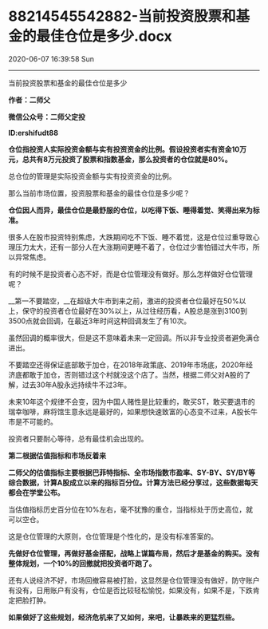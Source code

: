 # 88214545542882-当前投资股票和基金的最佳仓位是多少.docx

2020-06-07 16:39:58 Sun

----

当前投资股票和基金的最佳仓位是多少

__作者：二师父__

__微信公众号：二师父定投__

__ID:ershifudt88__

__仓位指投资人实际投资金额与实有投资资金的比例。假设投资者实有资金10万元，总共有8万元投资了股票和指数基金，那么投资者的仓位就是80%。__

总仓位的管理是实际投资金额与实有投资资金的比例。

那么当前市场位置，投资股票和基金的最佳仓位是多少呢？

__仓位因人而异，最佳仓位是最舒服的仓位，以吃得下饭、睡得着觉、笑得出来为标准。__

很多人在股市投资特别焦虑，大跌期间吃不下饭、睡不着觉，这是仓位过重导致心理压力太大，还有一部分人在大涨期间更睡不着了，仓位过少害怕错过大牛市，所以异常焦虑。

有的时候不是投资者心态不好，而是仓位管理没有做好。那么怎样做好仓位管理呢？

__第一不要踏空，__在超级大牛市到来之前，激进的投资者仓位最好在50%以上，保守的投资者仓位最好在30%以上，从过往经历看，A股总是涨到3100到3500点就会回调，在最近3年时间这种回调发生了有10次。

虽然回调的概率很大，但是这不意味着未来一定回调。所以非专业投资者避免满仓进出。

不要踏空还得保证底部敢于加仓，在2018年政策底、2019年市场底，2020年经济底都敢于加仓，否则错过这个村就没这个店了。当然，根据二师父对A股的了解，过去30年A股永远持续牛不过3年。

未来10年这个规律不会变，因为中国人赌性是比较重的，敢买ST，敢买要退市的瑞幸咖啡，麻将馆生意永远是最好的，如果想快速致富的心态变不过来，A股长牛市是不可能的。

投资者只要耐心等待，总有最佳机会出现的。

__第二根据估值指标和市场反着来__

__二师父的估值指标主要根据巴菲特指标、全市场指数市盈率、SY\-BY、SY/BY等综合数据，计算A股成立以来的指标百分位。计算方法已经分享过，这些数据每天都会在学堂公布。__

当估值指标历史百分位在10%左右，毫不犹豫的重仓，当指标处于历史高位，就可以空仓。

这是仓位管理的大原则，仓位管理是个性化的，是没有标准答案的。

__先做好仓位管理，再做好基金搭配，战略上谋篇布局，然后才是基金的购买。没有整体规划，一个10%的回撤就把投资者吓跑了。__

还有人说经济不好，市场回撤容易被打脸，这显然是仓位管理没有做好，防守账户有没有，日用账户有没有，仓位是否比较轻松愉悦，如果没有，如果不是，下跌肯定把脸打肿。

__如果做好了这些规划，经济危机来了又如何，来吧，让暴跌来的更猛烈些。__

